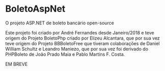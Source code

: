 # BoletoAspNet
O projeto ASP.NET de boleto bancário open-source

Este projeto foi criado por André Fernandes desde Janeiro/2018 e teve origem do Projeto BoletoPhp criado por Elizeu Alcantara, que por sua vez teve origem do Projeto BBBoletoFree que tiveram colaborações de Daniel William Schultz e Leandro Maniezo, que por sua vez foi derivado do PHPBoleto de João Prado Maia e Pablo Martins F. Costa.

EM BREVE
